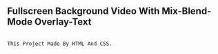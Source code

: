 ## Fullscreen Background Video With Mix-Blend-Mode Overlay-Text

```bash

This Project Made By HTML And CSS. 

```